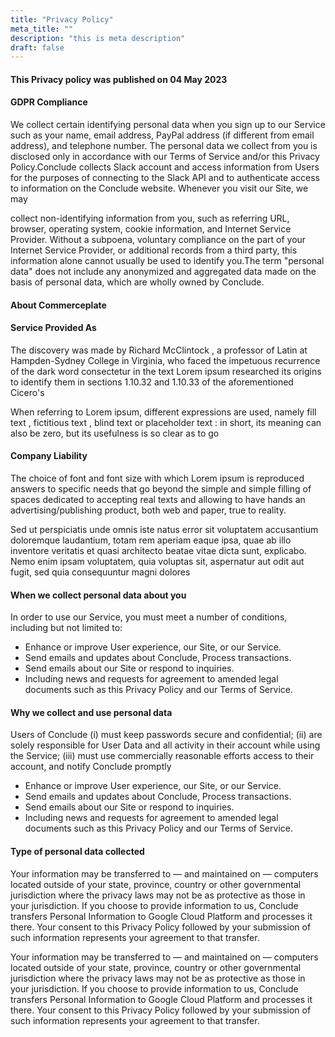 ```yaml
---
title: "Privacy Policy"
meta_title: ""
description: "this is meta description"
draft: false
---
```


#### This Privacy policy was published on 04 May 2023

#### GDPR Compliance

We collect certain identifying personal data when you sign up to our Service such as your name, email address, PayPal address (if different from email address), and telephone number. The personal data we collect from you is disclosed only in accordance with our Terms of Service and/or this Privacy Policy.Conclude collects Slack account and access information from Users for the purposes of connecting to the Slack API and to authenticate access to information on the Conclude website. Whenever you visit our Site, we may

collect non-identifying information from you, such as referring URL, browser, operating system, cookie information, and Internet Service Provider. Without a subpoena, voluntary compliance on the part of your Internet Service Provider, or additional records from a third party, this information alone cannot usually be used to identify you.The term "personal data" does not include any anonymized and aggregated data made on the basis of personal data, which are wholly owned by Conclude.
<br/>

#### About Commerceplate

#### Service Provided As

The discovery was made by Richard McClintock , a professor of Latin at Hampden-Sydney College in Virginia, who faced the impetuous recurrence of the dark word consectetur in the text Lorem ipsum researched its origins to identify them in sections 1.10.32 and 1.10.33 of the aforementioned Cicero's

When referring to Lorem ipsum, different expressions are used, namely fill text , fictitious text , blind text or placeholder text : in short, its meaning can also be zero, but its usefulness is so clear as to go
<br/>

#### Company Liability

The choice of font and font size with which Lorem ipsum is reproduced answers to specific needs that go beyond the simple and simple filling of spaces dedicated to accepting real texts and allowing to have hands an advertising/publishing product, both web and paper, true to reality.

Sed ut perspiciatis unde omnis iste natus error sit voluptatem accusantium doloremque laudantium, totam rem aperiam eaque ipsa, quae ab illo inventore veritatis et quasi architecto beatae vitae dicta sunt, explicabo. Nemo enim ipsam voluptatem, quia voluptas sit, aspernatur aut odit aut fugit, sed quia consequuntur magni dolores
<br/>

#### When we collect personal data about you

In order to use our Service, you must meet a number of conditions, including but not limited to:

- Enhance or improve User experience, our Site, or our Service.
- Send emails and updates about Conclude, Process transactions.
- Send emails about our Site or respond to inquiries.
- Including news and requests for agreement to amended legal documents such as this
  Privacy Policy and our Terms of Service.
  <br/>

#### Why we collect and use personal data

Users of Conclude (i) must keep passwords secure and confidential; (ii) are solely responsible for User Data and all activity in their account while using the Service; (iii) must use commercially reasonable efforts access to their account, and notify Conclude promptly

- Enhance or improve User experience, our Site, or our Service.
- Send emails and updates about Conclude, Process transactions.
- Send emails about our Site or respond to inquiries.
- Including news and requests for agreement to amended legal documents such as this
  Privacy Policy and our Terms of Service.
  <br/>

#### Type of personal data collected

Your information may be transferred to — and maintained on — computers located outside of your state, province, country or other governmental jurisdiction where the privacy laws may not be as protective as those in your jurisdiction. If you choose to provide information to us, Conclude transfers Personal Information to Google Cloud Platform and processes it there. Your consent to this Privacy Policy followed by your submission of such information represents your agreement to that transfer.

Your information may be transferred to — and maintained on — computers located outside of your state, province, country or other governmental jurisdiction where the privacy laws may not be as protective as those in your jurisdiction. If you choose to provide information to us, Conclude transfers Personal Information to Google Cloud Platform and processes it there. Your consent to this Privacy Policy followed by your submission of such information represents your agreement to that transfer.
